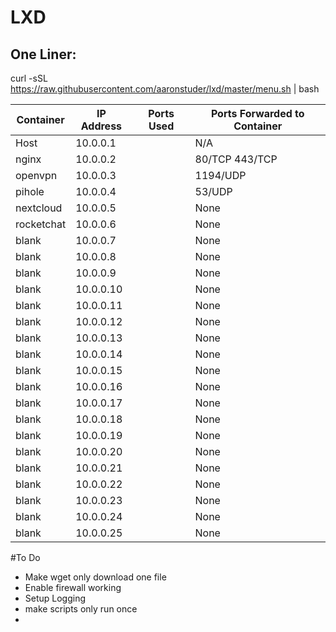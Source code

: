 # LXD

## One Liner:

curl -sSL https://raw.githubusercontent.com/aaronstuder/lxd/master/menu.sh | bash

| Container | IP Address | Ports Used | Ports Forwarded to Container |
| ------------- | ------------- | ----- | ----|
| Host      | 10.0.0.1  | | N/A |
| nginx     | 10.0.0.2  | |80/TCP 443/TCP |
| openvpn   | 10.0.0.3  | |1194/UDP |
| pihole    | 10.0.0.4  | |53/UDP |
| nextcloud | 10.0.0.5  | |None |
| rocketchat| 10.0.0.6  | |None |
| blank     | 10.0.0.7  | |None |
| blank     | 10.0.0.8  | |None |
| blank     | 10.0.0.9  | |None |
| blank     | 10.0.0.10 | |None |
| blank     | 10.0.0.11 | |None |
| blank     | 10.0.0.12 | |None |
| blank     | 10.0.0.13 | |None |
| blank     | 10.0.0.14 | |None |
| blank     | 10.0.0.15 | |None |
| blank     | 10.0.0.16 | |None |
| blank     | 10.0.0.17 | |None |
| blank     | 10.0.0.18 | |None |
| blank     | 10.0.0.19 | |None |
| blank     | 10.0.0.20 | |None |
| blank     | 10.0.0.21 | |None |
| blank     | 10.0.0.22 | |None |
| blank     | 10.0.0.23 | |None |
| blank     | 10.0.0.24 | |None |
| blank     | 10.0.0.25 | |None |


#To Do
- Make wget only download one file
- Enable firewall working
- Setup Logging
- make scripts only run once
- 
